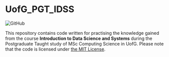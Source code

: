 # UofG_PGT_IDSS

![GitHub](https://img.shields.io/github/license/ArvinZJC/UofG_PGT_IDSS)

This repository contains code written for practising the knowledge gained from the course **Introduction to Data Science and Systems** during the Postgraduate Taught study of MSc Computing Science in UofG. Please note that the code is licensed under [the MIT License](https://github.com/ArvinZJC/UofG_PGT_IDSS/blob/main/LICENSE).
